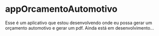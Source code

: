 # appOrcamentoAutomotivo

Esse é um aplicativo que estou desenvolvendo onde eu possa gerar um orçamento automotivo e gerar um pdf.
Ainda está em desenvolvimento...

